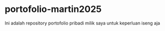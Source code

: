 # portofolio-martin2025
Ini adalah repository portofolio pribadi milik saya untuk keperluan iseng aja

